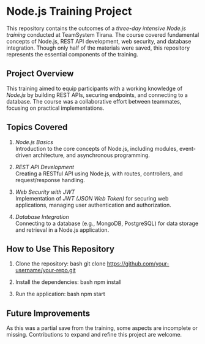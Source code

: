 # Node.js Training Project

This repository contains the outcomes of a *three-day intensive Node.js training* conducted at TeamSystem Tirana. The course covered fundamental concepts of Node.js, REST API development, web security, and database integration. Though only half of the materials were saved, this repository represents the essential components of the training.

## Project Overview

This training aimed to equip participants with a working knowledge of *Node.js* by building REST APIs, securing endpoints, and connecting to a database. The course was a collaborative effort between teammates, focusing on practical implementations.

## Topics Covered
1. *Node.js Basics*  
   Introduction to the core concepts of Node.js, including modules, event-driven architecture, and asynchronous programming.
   
2. *REST API Development*  
   Creating a RESTful API using Node.js, with routes, controllers, and request/response handling.

3. *Web Security with JWT*  
   Implementation of *JWT (JSON Web Token)* for securing web applications, managing user authentication and authorization.

4. *Database Integration*  
   Connecting to a database (e.g., MongoDB, PostgreSQL) for data storage and retrieval in a Node.js application.

## How to Use This Repository

1. Clone the repository:
   bash
   git clone https://github.com/your-username/your-repo.git
   
2. Install the dependencies:
   bash
   npm install
   
3. Run the application:
   bash
   npm start
   

## Future Improvements
As this was a partial save from the training, some aspects are incomplete or missing. Contributions to expand and refine this project are welcome.
